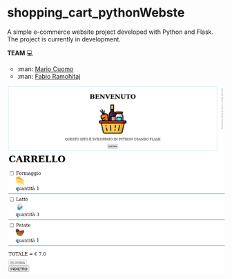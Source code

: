 # shopping_cart_pythonWebste
A simple e-commerce website project developed with Python and Flask.<br>
The project is currently in development.

**TEAM** :computer:
<ul type="circle">
  <li> :man: <a href="https://github.com/mariocuomo">Mario Cuomo</a> </li> 
  <li> :man: <a href="https://github.com/FabioR1995">Fabio Ramohitaj</a></li> 
</ul>


<p align="center">
  <img src="https://github.com/mariocuomo/shopping_cart_pythonWebste/blob/main/example1.png">
  <img src="https://github.com/mariocuomo/shopping_cart_pythonWebste/blob/main/example2.png">
</p>
